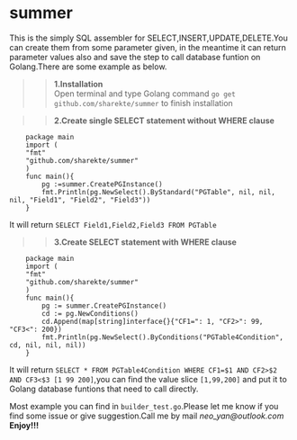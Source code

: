# summer
This is the simply SQL assembler for SELECT,INSERT,UPDATE,DELETE.You can create them from some parameter given, in the meantime it can return parameter values also and save the step to call database funtion on Golang.There are some example as below.
>>**1.Installation**<br>
Open terminal and type Golang command `go get github.com/sharekte/summer` to finish installation

>>**2.Create single SELECT statement without WHERE clause**
```golang
	package main
	import (
	"fmt"
	"github.com/sharekte/summer"
	)
	func main(){
	    pg :=summer.CreatePGInstance()
	    fmt.Println(pg.NewSelect().ByStandard("PGTable", nil, nil, nil, "Field1", "Field2", "Field3"))
	}
```
It will return `SELECT Field1,Field2,Field3 FROM PGTable`


>>**3.Create SELECT statement with WHERE clause**
```golang
	package main
	import (
	"fmt"
	"github.com/sharekte/summer"
	)
	func main(){
	    pg := summer.CreatePGInstance()
	    cd := pg.NewConditions()
	    cd.Append(map[string]interface{}{"CF1=": 1, "CF2>": 99, "CF3<": 200})
	    fmt.Println(pg.NewSelect().ByConditions("PGTable4Condition", cd, nil, nil, nil))
	}

```
It will return `SELECT * FROM PGTable4Condition WHERE CF1=$1 AND CF2>$2 AND CF3<$3 [1 99 200]`,you can find the value slice `[1,99,200]` and put it to Golang database funtions that need to call directly.

Most example you can find in `builder_test.go`.Please let me know if you find some issue or give suggestion.Call me by mail _neo_yan@outlook.com_<br>**Enjoy!!!**
